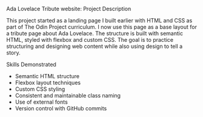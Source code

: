 Ada Lovelace Tribute website: Project Description

This project started as a landing page I built earlier with HTML and CSS as part of The Odin Project curriculum. I now use this page as a base layout for a tribute page about Ada Lovelace. The structure is built with semantic HTML, styled with flexbox and custom CSS. The goal is to practice structuring and designing web content while also using design to tell a story.

Skills Demonstrated

- Semantic HTML structure
- Flexbox layout techniques
- Custom CSS styling
- Consistent and maintainable class naming
- Use of external fonts
- Version control with GitHub commits
